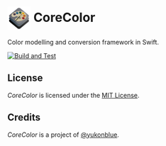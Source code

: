 <img align="center" src="Assets/logo.png" width="52" height="52"> CoreColor
======================================

Color modelling and conversion framework in Swift.

[![Build and Test](https://github.com/yukonblue/CoreColor/actions/workflows/swift.yml/badge.svg)](https://github.com/yukonblue/CoreColor/actions/workflows/swift.yml)


## License

*CoreColor* is licensed under the [MIT License](https://choosealicense.com/licenses/mit/).

## Credits

*CoreColor* is a project of [@yukonblue](https://github.com/yukonblue).
